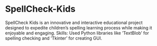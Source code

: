 # SpellCheck-Kids
SpellCheck Kids is an innovative and interactive educational project designed to expedite children’s spelling learning process while making it enjoyable and engaging. Skills: Used Python libraries like ’TextBlob’ for spelling checking and ’Tkinter’ for creating GUI.
